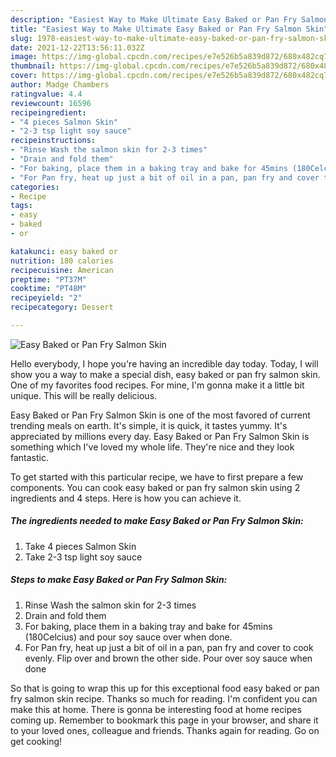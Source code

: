 ```yaml
---
description: "Easiest Way to Make Ultimate Easy Baked or Pan Fry Salmon Skin"
title: "Easiest Way to Make Ultimate Easy Baked or Pan Fry Salmon Skin"
slug: 1978-easiest-way-to-make-ultimate-easy-baked-or-pan-fry-salmon-skin
date: 2021-12-22T13:56:11.032Z
image: https://img-global.cpcdn.com/recipes/e7e526b5a839d872/680x482cq70/easy-baked-or-pan-fry-salmon-skin-recipe-main-photo.jpg
thumbnail: https://img-global.cpcdn.com/recipes/e7e526b5a839d872/680x482cq70/easy-baked-or-pan-fry-salmon-skin-recipe-main-photo.jpg
cover: https://img-global.cpcdn.com/recipes/e7e526b5a839d872/680x482cq70/easy-baked-or-pan-fry-salmon-skin-recipe-main-photo.jpg
author: Madge Chambers
ratingvalue: 4.4
reviewcount: 16596
recipeingredient:
- "4 pieces Salmon Skin"
- "2-3 tsp light soy sauce"
recipeinstructions:
- "Rinse Wash the salmon skin for 2-3 times"
- "Drain and fold them"
- "For baking, place them in a baking tray and bake for 45mins (180Celcius) and pour soy sauce over when done."
- "For Pan fry, heat up just a bit of oil in a pan, pan fry and cover to cook evenly. Flip over and brown the other side. Pour over soy sauce when done"
categories:
- Recipe
tags:
- easy
- baked
- or

katakunci: easy baked or 
nutrition: 180 calories
recipecuisine: American
preptime: "PT37M"
cooktime: "PT48M"
recipeyield: "2"
recipecategory: Dessert

---
```



![Easy Baked or Pan Fry Salmon Skin](https://img-global.cpcdn.com/recipes/e7e526b5a839d872/680x482cq70/easy-baked-or-pan-fry-salmon-skin-recipe-main-photo.jpg)

Hello everybody, I hope you're having an incredible day today. Today, I will show you a way to make a special dish, easy baked or pan fry salmon skin. One of my favorites food recipes. For mine, I'm gonna make it a little bit unique. This will be really delicious.



Easy Baked or Pan Fry Salmon Skin is one of the most favored of current trending meals on earth. It's simple, it is quick, it tastes yummy. It's appreciated by millions every day. Easy Baked or Pan Fry Salmon Skin is something which I've loved my whole life. They're nice and they look fantastic.


To get started with this particular recipe, we have to first prepare a few components. You can cook easy baked or pan fry salmon skin using 2 ingredients and 4 steps. Here is how you can achieve it.

<!--inarticleads1-->

##### The ingredients needed to make Easy Baked or Pan Fry Salmon Skin:

1. Take 4 pieces Salmon Skin
1. Take 2-3 tsp light soy sauce




<!--inarticleads2-->

##### Steps to make Easy Baked or Pan Fry Salmon Skin:

1. Rinse Wash the salmon skin for 2-3 times
1. Drain and fold them
1. For baking, place them in a baking tray and bake for 45mins (180Celcius) and pour soy sauce over when done.
1. For Pan fry, heat up just a bit of oil in a pan, pan fry and cover to cook evenly. Flip over and brown the other side. Pour over soy sauce when done




So that is going to wrap this up for this exceptional food easy baked or pan fry salmon skin recipe. Thanks so much for reading. I'm confident you can make this at home. There is gonna be interesting food at home recipes coming up. Remember to bookmark this page in your browser, and share it to your loved ones, colleague and friends. Thanks again for reading. Go on get cooking!
